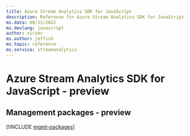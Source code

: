 ```yaml
---
title: Azure Stream Analytics SDK for JavaScript
description: Reference for Azure Stream Analytics SDK for JavaScript
ms.data: 08/11/2022
ms.devlang: javascript
author: xirzec
ms.author: jeffish
ms.topic: reference
ms.service: streamanalytics
---
```

# Azure Stream Analytics SDK for JavaScript - preview

## Management packages - preview
[!INCLUDE [mgmt-packages](stream-analytics-mgmt-index.md)]